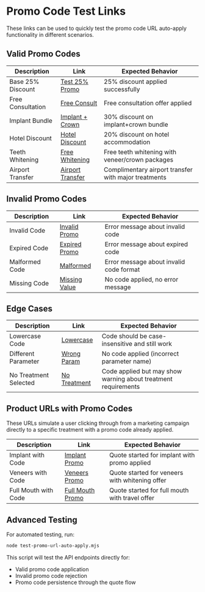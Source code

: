 # Promo Code Test Links

These links can be used to quickly test the promo code URL auto-apply functionality in different scenarios.

## Valid Promo Codes

| Description | Link | Expected Behavior |
|-------------|------|-------------------|
| Base 25% Discount | [Test 25% Promo](http://localhost:5000/quote?code=TESTPROMO25) | 25% discount applied successfully |
| Free Consultation | [Free Consult](http://localhost:5000/quote?code=FREECONSULT) | Free consultation offer applied |
| Implant Bundle | [Implant + Crown](http://localhost:5000/quote?code=IMPLANTCROWN30) | 30% discount on implant+crown bundle |
| Hotel Discount | [Hotel Discount](http://localhost:5000/quote?code=LUXHOTEL20) | 20% discount on hotel accommodation |
| Teeth Whitening | [Free Whitening](http://localhost:5000/quote?code=FREEWHITE) | Free teeth whitening with veneer/crown packages |
| Airport Transfer | [Airport Transfer](http://localhost:5000/quote?code=LUXTRAVEL) | Complimentary airport transfer with major treatments |

## Invalid Promo Codes

| Description | Link | Expected Behavior |
|-------------|------|-------------------|
| Invalid Code | [Invalid Promo](http://localhost:5000/quote?code=INVALIDCODE) | Error message about invalid code |
| Expired Code | [Expired Promo](http://localhost:5000/quote?code=EXPIREDCODE) | Error message about expired code |
| Malformed Code | [Malformed](http://localhost:5000/quote?code=TEST%20SPACE) | Error message about invalid code format |
| Missing Code | [Missing Value](http://localhost:5000/quote?code=) | No code applied, no error message |

## Edge Cases

| Description | Link | Expected Behavior |
|-------------|------|-------------------|
| Lowercase Code | [Lowercase](http://localhost:5000/quote?code=testpromo25) | Code should be case-insensitive and still work |
| Different Parameter | [Wrong Param](http://localhost:5000/quote?promocode=TESTPROMO25) | No code applied (incorrect parameter name) |
| No Treatment Selected | [No Treatment](http://localhost:5000/quote?code=TESTPROMO25&treatment=none) | Code applied but may show warning about treatment requirements |

## Product URLs with Promo Codes

These URLs simulate a user clicking through from a marketing campaign directly to a specific treatment with a promo code already applied.

| Description | Link | Expected Behavior |
|-------------|------|-------------------|
| Implant with Code | [Implant Promo](http://localhost:5000/quote?treatment=dental_implant&code=TESTPROMO25) | Quote started for implant with promo applied |
| Veneers with Code | [Veneers Promo](http://localhost:5000/quote?treatment=porcelain_veneers&code=FREEWHITE) | Quote started for veneers with whitening offer |
| Full Mouth with Code | [Full Mouth Promo](http://localhost:5000/quote?treatment=full_mouth_reconstruction&code=LUXTRAVEL) | Quote started for full mouth with travel offer |

## Advanced Testing

For automated testing, run:

```bash
node test-promo-url-auto-apply.mjs
```

This script will test the API endpoints directly for:
- Valid promo code application
- Invalid promo code rejection
- Promo code persistence through the quote flow